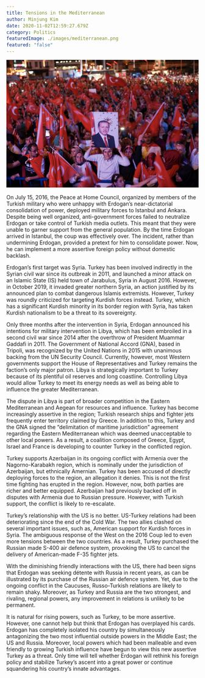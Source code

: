 ```yaml
---
title: Tensions in the Mediterranean
author: Minjung Kim
date: 2020-11-02T12:59:27.679Z
category: Politics
featuredImage: ./images/mediterranean.png
featured: "false"
---
```

![mediterranean](images/mediterranean.png)

On July 15, 2016, the Peace at Home Council, organized by members of the Turkish military who were unhappy with Erdogan’s near-dictatorial consolidation of power, deployed military forces to Istanbul and Ankara. Despite being well organized, anti-government forces failed to neutralize Erdogan or take control of Turkish media outlets. This meant that they were unable to garner support from the general population. By the time Erdogan arrived in Istanbul, the coup was effectively over. The incident, rather than undermining Erdogan, provided a pretext for him to consolidate power. Now, he can implement a more assertive foreign policy without domestic backlash.

Erdogan’s first target was Syria. Turkey has been involved indirectly in the Syrian civil war since its outbreak in 2011, and launched a minor attack on an Islamic State (IS) held town of Jarabulus, Syria in August 2016. However, in October 2019, it invaded greater northern Syria, an action justified by its announced plan to combat dangerous Islamis extremists. However, Turkey was roundly criticized for targeting Kurdish forces instead. Turkey, which has a significant Kurdish minority in its border region with Syria, has taken Kurdish nationalism to be a threat to its sovereignty.

Only three months after the intervention in Syria, Erdogan announced his intentions for military intervention in Libya, which has been embroiled in a second civil war since 2014 after the overthrow of President Muammar Gaddafi in 2011. The Government of National Accord (GNA), based in Tripoli, was recognized by the United Nations in 2015 with unanimous backing from the UN Security Council. Currently, however, most Western governments support the House of Representatives and Turkey remains the faction’s only major patron. Libya is strategically important to Turkey because of its plentiful oil reserves and long coastline. Controlling Libya would allow Turkey to meet its energy needs as well as being able to influence the greater Mediterranean.

The dispute in Libya is part of broader competition in the Eastern Mediterranean and Aegean for resources and influence. Turkey has become increasingly assertive in the region; Turkish research ships and fighter jets frequently enter territory claimed by Greece. In addition to this, Turkey and the GNA signed the “delimitation of maritime jurisdiction” agreement regarding the Eastern Mediterranean which was deemed unacceptable to other local powers. As a result, a coalition composed of Greece, Egypt, Israel and France is developing to counter Turkey in the conflicted region.

Turkey supports Azerbaijan in its ongoing conflict with Armenia over the Nagorno-Karabakh region, which is nominally under the jurisdiction of Azerbaijan, but ethnically Amernian. Turkey has been accused of directly deploying forces to the region, an allegation it denies. This is not the first time fighting has erupted in the region. However, now, both parties are richer and better equipped. Azerbaijan had previously backed off in disputes with Armenia due to Russian pressure. However, with Turkish support, the conflict is likely to re-escalate.

Turkey’s relationship with the US is no better. US-Turkey relations had been deteriorating since the end of the Cold War. The two allies clashed on several important issues, such as, American support for Kurdish forces in Syria. The ambiguous response of the West on the 2016 Coup led to even more tensions between the two countries. As a result, Turkey purchased the Russian made S-400 air defence system, provoking the US to cancel the delivery of American-made F-35 fighter jets.

With the diminishing friendly interactions with the US, there had been signs that Erdogan was seeking détente with Russia in recent years, as can be illustrated by its purchase of the Russian air defence system. Yet, due to the ongoing conflict in the Caucuses, Russo-Turkish relations are likely to remain shaky. Moreover, as Turkey and Russia are the two strongest, and rivaling, regional powers, any improvement in relations is unlikely to be permanent.

It is natural for rising powers, such as Turkey, to be more assertive. However, one cannot help but think that Erdogan has overplayed his cards. Erdogan has completely isolated his country by simultaneously antagonizing the two most influential outside powers in the Middle East; the US and Russia. Moreover, local powers which had been malleable and even friendly to growing Turkish influence have begun to view this new assertive Turkey as a threat. Only time will tell whether Erdogan will rethink his foreign policy and stabilize Turkey’s ascent into a great power or continue squandering his country’s innate advantages.
